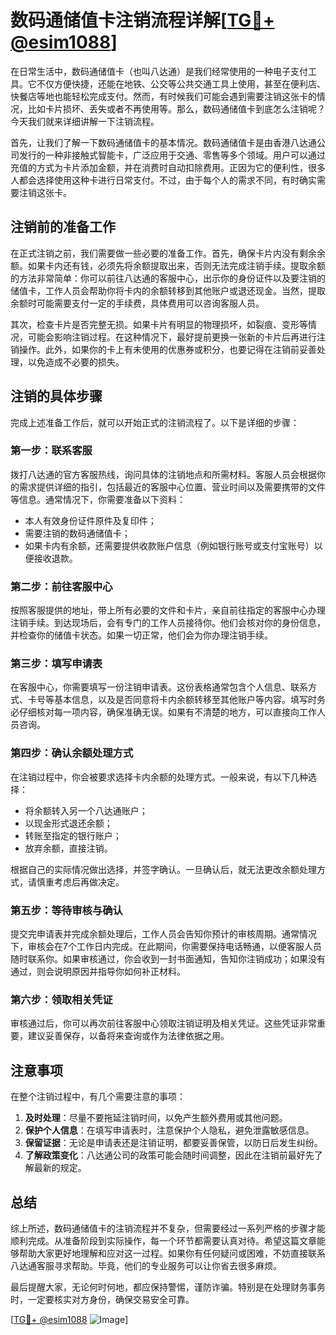 # 数码通储值卡注销流程详解[[TG💪+ @esim1088](https://t.me/s/esim1088)]

在日常生活中，数码通储值卡（也叫八达通）是我们经常使用的一种电子支付工具。它不仅方便快捷，还能在地铁、公交等公共交通工具上使用，甚至在便利店、快餐店等地也能轻松完成支付。然而，有时候我们可能会遇到需要注销这张卡的情况，比如卡片损坏、丢失或者不再使用等。那么，数码通储值卡到底怎么注销呢？今天我们就来详细讲解一下注销流程。

首先，让我们了解一下数码通储值卡的基本情况。数码通储值卡是由香港八达通公司发行的一种非接触式智能卡，广泛应用于交通、零售等多个领域。用户可以通过充值的方式为卡片添加金额，并在消费时自动扣除费用。正因为它的便利性，很多人都会选择使用这种卡进行日常支付。不过，由于每个人的需求不同，有时确实需要注销这张卡。

## 注销前的准备工作

在正式注销之前，我们需要做一些必要的准备工作。首先，确保卡片内没有剩余余额。如果卡内还有钱，必须先将余额提取出来，否则无法完成注销手续。提取余额的方法非常简单：你可以前往八达通的客服中心，出示你的身份证件以及要注销的储值卡，工作人员会帮助你将卡内的余额转移到其他账户或退还现金。当然，提取余额时可能需要支付一定的手续费，具体费用可以咨询客服人员。

其次，检查卡片是否完整无损。如果卡片有明显的物理损坏，如裂痕、变形等情况，可能会影响注销过程。在这种情况下，最好提前更换一张新的卡片后再进行注销操作。此外，如果你的卡上有未使用的优惠券或积分，也要记得在注销前妥善处理，以免造成不必要的损失。

## 注销的具体步骤

完成上述准备工作后，就可以开始正式的注销流程了。以下是详细的步骤：

### 第一步：联系客服

拨打八达通的官方客服热线，询问具体的注销地点和所需材料。客服人员会根据你的需求提供详细的指引，包括最近的客服中心位置、营业时间以及需要携带的文件等信息。通常情况下，你需要准备以下资料：

- 本人有效身份证件原件及复印件；
- 需要注销的数码通储值卡；
- 如果卡内有余额，还需要提供收款账户信息（例如银行账号或支付宝账号）以便接收退款。

### 第二步：前往客服中心

按照客服提供的地址，带上所有必要的文件和卡片，亲自前往指定的客服中心办理注销手续。到达现场后，会有专门的工作人员接待你。他们会核对你的身份信息，并检查你的储值卡状态。如果一切正常，他们会为你办理注销手续。

### 第三步：填写申请表

在客服中心，你需要填写一份注销申请表。这份表格通常包含个人信息、联系方式、卡号等基本信息，以及是否同意将卡内余额转移至其他账户等内容。填写时务必仔细核对每一项内容，确保准确无误。如果有不清楚的地方，可以直接向工作人员咨询。

### 第四步：确认余额处理方式

在注销过程中，你会被要求选择卡内余额的处理方式。一般来说，有以下几种选择：

- 将余额转入另一个八达通账户；
- 以现金形式退还余额；
- 转账至指定的银行账户；
- 放弃余额，直接注销。

根据自己的实际情况做出选择，并签字确认。一旦确认后，就无法更改余额处理方式，请慎重考虑后再做决定。

### 第五步：等待审核与确认

提交完申请表并完成余额处理后，工作人员会告知你预计的审核周期。通常情况下，审核会在7个工作日内完成。在此期间，你需要保持电话畅通，以便客服人员随时联系你。如果审核通过，你会收到一封书面通知，告知你注销成功；如果没有通过，则会说明原因并指导你如何补正材料。

### 第六步：领取相关凭证

审核通过后，你可以再次前往客服中心领取注销证明及相关凭证。这些凭证非常重要，建议妥善保存，以备将来查询或作为法律依据之用。

## 注意事项

在整个注销过程中，有几个需要注意的事项：

1. **及时处理**：尽量不要拖延注销时间，以免产生额外费用或其他问题。
2. **保护个人信息**：在填写申请表时，注意保护个人隐私，避免泄露敏感信息。
3. **保留证据**：无论是申请表还是注销证明，都要妥善保管，以防日后发生纠纷。
4. **了解政策变化**：八达通公司的政策可能会随时间调整，因此在注销前最好先了解最新的规定。

## 总结

综上所述，数码通储值卡的注销流程并不复杂，但需要经过一系列严格的步骤才能顺利完成。从准备阶段到实际操作，每一个环节都需要认真对待。希望这篇文章能够帮助大家更好地理解和应对这一过程。如果你有任何疑问或困难，不妨直接联系八达通客服寻求帮助。毕竟，他们的专业服务可以让你省去很多麻烦。

最后提醒大家，无论何时何地，都应保持警惕，谨防诈骗。特别是在处理财务事务时，一定要核实对方身份，确保交易安全可靠。

[[TG💪+ @esim1088](https://t.me/s/esim1088) ![Image](https://i.postimg.cc/4NQfJmqS/Snipaste-2025-05-13-00-14-12.png)]